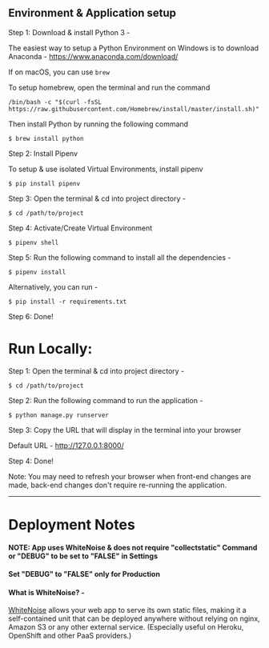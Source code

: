 ## Environment & Application setup

Step 1: Download & install Python 3 -

The easiest way to setup a Python Environment on Windows is to download Anaconda - https://www.anaconda.com/download/

If on macOS, you can use `brew`

To setup homebrew, open the terminal and run the command

`/bin/bash -c "$(curl -fsSL https://raw.githubusercontent.com/Homebrew/install/master/install.sh)"`

Then install Python by running the following command

`$ brew install python`

Step 2: Install Pipenv

To setup & use isolated Virtual Environments, install pipenv

`$ pip install pipenv`

Step 3: Open the terminal & cd into project directory -

`$ cd /path/to/project`

Step 4: Activate/Create Virtual Environment

`$ pipenv shell`

Step 5: Run the following command to install all the dependencies -

`$ pipenv install`

Alternatively, you can run -

`$ pip install -r requirements.txt`

Step 6: Done!

# Run Locally:

Step 1: Open the terminal & cd into project directory -

`$ cd /path/to/project`

Step 2: Run the following command to run the application -

`$ python manage.py runserver`

Step 3: Copy the URL that will display in the terminal into your browser

Default URL - http://127.0.0.1:8000/

Step 4: Done!

Note: You may need to refresh your browser when front-end changes are made, back-end changes don't require re-running the application.

---

# Deployment Notes

#### NOTE: App uses WhiteNoise & does not require "collectstatic" Command or "DEBUG" to be set to "FALSE" in Settings

#### Set "DEBUG" to "FALSE" only for Production

#### What is WhiteNoise? -

[WhiteNoise](http://whitenoise.evans.io/en/stable/) allows your web app to serve its own static files, making it a self-contained unit that can be deployed anywhere without relying on nginx, Amazon S3 or any other external service. (Especially useful on Heroku, OpenShift and other PaaS providers.)

